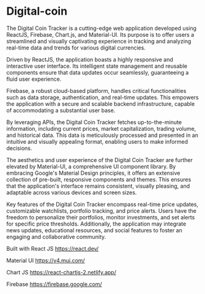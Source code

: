# Digital-coin

The Digital Coin Tracker is a cutting-edge web application developed using ReactJS, Firebase, Chart.js, and Material-UI. Its purpose is to
offer users a streamlined and visually captivating experience in tracking and analyzing real-time data and trends for various digital currencies.

Driven by ReactJS, the application boasts a highly responsive and interactive user interface. Its intelligent state management and reusable
components ensure that data updates occur seamlessly, guaranteeing a fluid user experience.

Firebase, a robust cloud-based platform, handles critical functionalities such as data storage, authentication, and real-time updates. This
empowers the application with a secure and scalable backend infrastructure, capable of accommodating a substantial user base.

By leveraging APIs, the Digital Coin Tracker fetches up-to-the-minute information, including current prices, market capitalization, trading volume, and historical data. This data is meticulously processed and presented in an intuitive and visually appealing format, enabling users to make informed decisions.




The aesthetics and user experience of the Digital Coin Tracker are further elevated by Material-UI, a comprehensive UI component library. By embracing Google's Material Design principles, it offers an extensive collection of pre-built, responsive components and themes. This ensures that the application's interface remains consistent, visually pleasing, and adaptable across various devices and screen sizes.

Key features of the Digital Coin Tracker encompass real-time price updates, customizable watchlists, portfolio tracking, and price alerts. Users have the freedom to personalize their portfolios, monitor investments, and set alerts for specific price thresholds. Additionally, the application may integrate news updates, educational resources, and social features to foster an engaging and collaborative community.



Built with
React JS        https://react.dev/      

Material UI     https://v4.mui.com/
                                                                                                                                         
Chart JS        https://react-chartjs-2.netlify.app/
                                                                                                                                         
Firebase        https://firebase.google.com/

